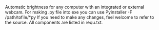 Automatic brightness for any computer with an integrated or external webcam. For making .py file into exe you can use Pyinstaller -F /path/tofile/*py 
If you need to make any changes, feel welcome to refer to the source. All components are listed in requ.txt.
